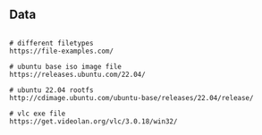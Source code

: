 ## Data

<pre><code>
# different filetypes
https://file-examples.com/ 

# ubuntu base iso image file
https://releases.ubuntu.com/22.04/

# ubuntu 22.04 rootfs
http://cdimage.ubuntu.com/ubuntu-base/releases/22.04/release/

# vlc exe file
https://get.videolan.org/vlc/3.0.18/win32/
</code></pre>
